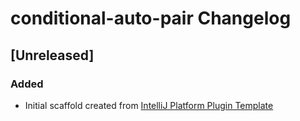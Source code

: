 <!-- Keep a Changelog guide -> https://keepachangelog.com -->

# conditional-auto-pair Changelog

## [Unreleased]
### Added
- Initial scaffold created from [IntelliJ Platform Plugin Template](https://github.com/JetBrains/intellij-platform-plugin-template)

